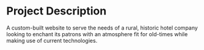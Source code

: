 # Project Description

A custom-built website to serve the needs of a rural, historic hotel company looking to enchant its patrons with an atmosphere fit for old-times while making use of current technologies.
